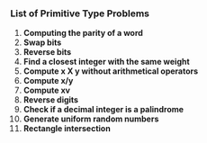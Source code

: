 ### List of Primitive Type Problems

1. **Computing the parity of a word**
2. **Swap bits**
3. **Reverse bits**
4. **Find a closest integer with the same weight**
5. **Compute x X y without arithmetical operators**
6. **Compute x/y**
7. **Compute xv**
8. **Reverse digits**
9. **Check if a decimal integer is a palindrome**
10. **Generate uniform random numbers**
11. **Rectangle intersection**